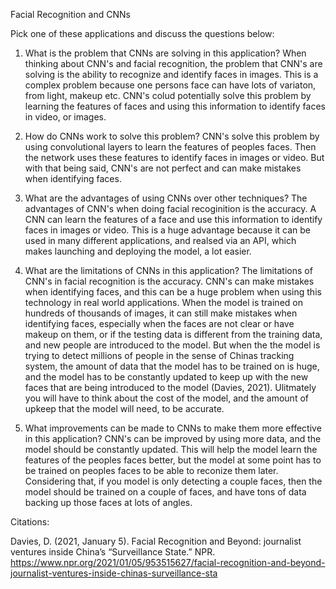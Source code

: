Facial Recognition and CNNs

Pick one of these applications and discuss the questions below:

1. What is the problem that CNNs are solving in this application?
When thinking about CNN's and facial recognition, the problem that CNN's are solving is the ability to recognize and identify faces in images. This is a complex problem because one persons face can have lots of variaton, from light, makeup etc. CNN's colud potentially solve this problem by learning the features of faces and using this information to identify faces in video, or images. 

2. How do CNNs work to solve this problem?
CNN's solve this problem by using convolutional layers to learn the features of peoples faces. Then the network uses these features to identify faces in images or video. But with that being said, CNN's are not perfect and can make mistakes when identifying faces.

3. What are the advantages of using CNNs over other techniques?
The advantages of CNN's when doing facial recoginition is the accuracy. A CNN can learn the features of a face and use this information to identify faces in images or video. This is a huge advantage because it can be used in many different applications, and realsed via an API, which makes launching and deploying the model, a lot easier. 

4. What are the limitations of CNNs in this application?
The limitations of CNN's in facial recognition is the accuracy. CNN's can make mistakes when identifying faces, and this can be a huge problem when using this technology in real world applications. When the model is trained on hundreds of thousands of images, it can still make mistakes when identifying faces, especially when the faces are not clear or have makeup on them, or if the testing data is different from the training data, and new people are introduced to the model. But when the the model is trying to detect millions of people in the sense of Chinas tracking system, the amount of data that the model has to be trained on is huge, and the model has to be constantly updated to keep up with the new faces that are being introduced to the model (Davies, 2021). Ulitmately  you will have to think about the cost of the model, and the amount of upkeep that the model will need, to be accurate.

5. What improvements can be made to CNNs to make them more effective in this application?
CNN's can be improved by using more data, and the model should be constantly updated. This will help the model learn the features of the peoples faces better, but the model at some point has to be trained on peoples faces to be able to reconize them later. Considering that, if you model is only detecting a couple faces, then the model should be trained on a couple of faces, and have tons of data backing up those faces at lots of angles. 

Citations:

Davies, D. (2021, January 5). Facial Recognition and Beyond: journalist ventures inside China’s “Surveillance State.” NPR. https://www.npr.org/2021/01/05/953515627/facial-recognition-and-beyond-journalist-ventures-inside-chinas-surveillance-sta

